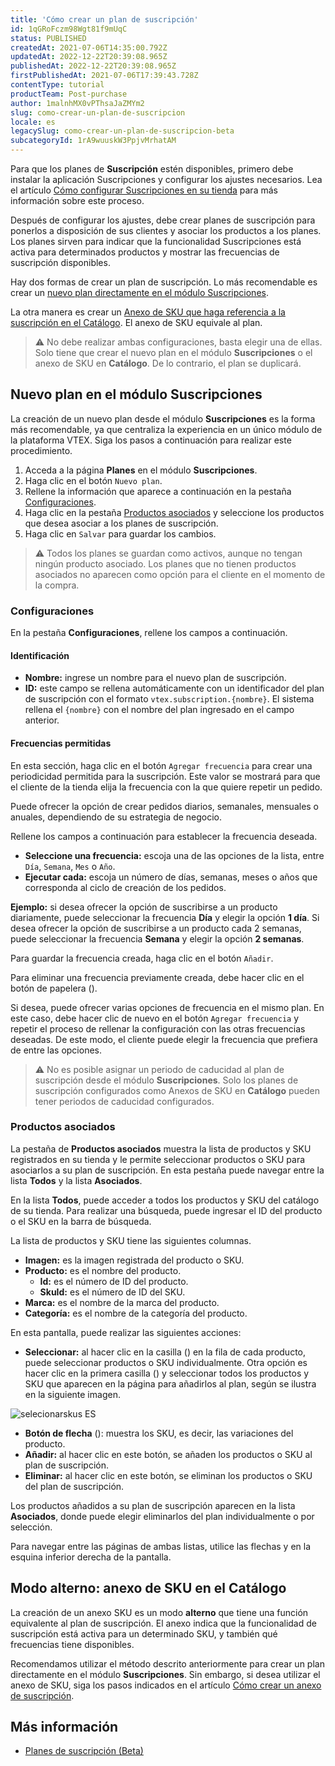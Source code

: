 ```yaml
---
title: 'Cómo crear un plan de suscripción'
id: 1qGRoFczm98Wgt81f9mUqC
status: PUBLISHED
createdAt: 2021-07-06T14:35:00.792Z
updatedAt: 2022-12-22T20:39:08.965Z
publishedAt: 2022-12-22T20:39:08.965Z
firstPublishedAt: 2021-07-06T17:39:43.728Z
contentType: tutorial
productTeam: Post-purchase
author: 1malnhMX0vPThsaJaZMYm2
slug: como-crear-un-plan-de-suscripcion
locale: es
legacySlug: como-crear-un-plan-de-suscripcion-beta
subcategoryId: 1rA9wuuskW3PpjvMrhatAM
---
```


Para que los planes de **Suscripción** estén disponibles, primero debe instalar la aplicación Suscripciones y configurar los ajustes necesarios. Lea el artículo [Cómo configurar Suscripciones en su tienda](https://help.vtex.com/es/tutorial/como-configurar-assinaturas--1FA9dfE7vJqxBna9Nft5Sj) para más información sobre este proceso.

Después de configurar los ajustes, debe crear planes de suscripción para ponerlos a disposición de sus clientes y asociar los productos a los planes. Los planes sirven para indicar que la funcionalidad Suscripciones está activa para determinados productos y mostrar las frecuencias de suscripción disponibles.

Hay dos formas de crear un plan de suscripción. Lo más recomendable es crear un [nuevo plan directamente en el módulo Suscripciones](#nuevo-plan-en-el-modulo-de-suscripciones).

La otra manera es crear un [Anexo de SKU que haga referencia a la suscripción en el Catálogo](#anexo-de-sku-en-el-catalogo). El anexo de SKU equivale al plan.

>⚠️ No debe realizar ambas configuraciones, basta elegir una de ellas. Solo tiene que crear el nuevo plan en el módulo **Suscripciones** o el anexo de SKU en **Catálogo**. De lo contrario, el plan se duplicará.

## Nuevo plan en el módulo Suscripciones

La creación de un nuevo plan desde el módulo **Suscripciones** es la forma más recomendable, ya que centraliza la experiencia en un único módulo de la plataforma VTEX. Siga los pasos a continuación para realizar este procedimiento.

1. Acceda a la página **Planes** en el módulo **Suscripciones**.
2. Haga clic en el botón `Nuevo plan`.
3. Rellene la información que aparece a continuación en la pestaña [Configuraciones](#configuraciones).
4. Haga clic en la pestaña [Productos asociados](#productos-asociados) y seleccione los productos que desea asociar a los planes de suscripción.
5. Haga clic en `Salvar` para guardar los cambios.

>⚠️ Todos los planes se guardan como activos, aunque no tengan ningún producto asociado. Los planes que no tienen productos asociados no aparecen como opción para el cliente en el momento de la compra.

### Configuraciones

En la pestaña **Configuraciones**, rellene los campos a continuación.

#### Identificación

* **Nombre:** ingrese un nombre para el nuevo plan de suscripción.
* **ID:** este campo se rellena automáticamente con un identificador del plan de suscripción con el formato `vtex.subscription.{nombre}`. El sistema rellena el `{nombre}` con el nombre del plan ingresado en el campo anterior.

#### Frecuencias permitidas

En esta sección, haga clic en el botón `Agregar frecuencia` para crear una periodicidad permitida para la suscripción. Este valor se mostrará para que el cliente de la tienda elija la frecuencia con la que quiere repetir un pedido.

Puede ofrecer la opción de crear pedidos diarios, semanales, mensuales o anuales, dependiendo de su estrategia de negocio.

Rellene los campos a continuación para establecer la frecuencia deseada.

* **Seleccione una frecuencia:** escoja una de las opciones de la lista, entre `Día`, `Semana`, `Mes` o `Año`.
* **Ejecutar cada:** escoja un número de días, semanas, meses o años que corresponda al ciclo de creación de los pedidos.

**Ejemplo:** si desea ofrecer la opción de suscribirse a un producto diariamente, puede seleccionar la frecuencia **Día** y elegir la opción **1 día**. Si desea ofrecer la opción de suscribirse a un producto cada 2 semanas, puede seleccionar la frecuencia **Semana** y elegir la opción **2 semanas**.

Para guardar la frecuencia creada, haga clic en el botón `Añadir`.

Para eliminar una frecuencia previamente creada, debe hacer clic en el botón de papelera (<i class="far fa-trash-alt"></i>).

Si desea, puede ofrecer varias opciones de frecuencia en el mismo plan. En este caso, debe hacer clic de nuevo en el botón `Agregar frecuencia` y repetir el proceso de rellenar  la configuración con las otras frecuencias deseadas. De este modo, el cliente puede elegir la frecuencia que prefiera de entre las opciones.

>⚠️ No es posible asignar un periodo de caducidad al plan de suscripción desde el módulo **Suscripciones**. Solo los planes de suscripción configurados como Anexos de SKU en **Catálogo** pueden tener periodos de caducidad configurados.

### Productos asociados

La pestaña de **Productos asociados** muestra la lista de productos y SKU registrados en su tienda y le permite seleccionar productos o SKU para asociarlos a su plan de suscripción. En esta pestaña puede navegar entre la lista **Todos** y la lista **Asociados**.

En la lista **Todos**, puede acceder a todos los productos y SKU del catálogo de su tienda. Para realizar una búsqueda, puede ingresar el ID del producto o el SKU en la barra de búsqueda.

La lista de productos y SKU tiene las siguientes columnas.

* **Imagen:** es la imagen registrada del producto o SKU.
* **Producto:** es el nombre del producto.
    * **Id:** es el número de ID del producto.
    * **SkuId:** es el número de ID del SKU.
* **Marca:** es el nombre de la marca del producto.
* **Categoría:** es el nombre de la categoría del producto.

En esta pantalla, puede realizar las siguientes acciones:

* **Seleccionar:** al hacer clic en la casilla (<i class="far fa-square"></i>) en la fila de cada producto, puede seleccionar productos o SKU individualmente. Otra opción es hacer clic en la primera casilla (<i class="far fa-square"></i>) y seleccionar todos los productos y SKU que aparecen en la página para añadirlos al plan, según se ilustra en la siguiente imagen.

![selecionarskus ES](//images.ctfassets.net/alneenqid6w5/3nBgV1SCLFqG92L1rOBXOX/9786f043859be876f63855568e6d00d3/selecionarskus_ES.gif)

* __Botón de flecha__ (<i class="fas fa-chevron-down"></i>): muestra los SKU, es decir, las variaciones del producto.
* **Añadir:** al hacer clic en este botón, se añaden los productos o SKU al plan de suscripción.
* **Eliminar:** al hacer clic en este botón, se eliminan los productos o SKU del plan de suscripción.

Los productos añadidos a su plan de suscripción aparecen en la lista **Asociados**, donde puede elegir eliminarlos del plan individualmente o por selección.

Para navegar entre las páginas de ambas listas, utilice las flechas <i class="fas fa-chevron-left"></i> y <i class="fas fa-chevron-right"></i> en la esquina inferior derecha de la pantalla.

## Modo alterno: anexo de SKU en el Catálogo

La creación de un anexo SKU es un modo **alterno** que tiene una función equivalente al plan de suscripción. El anexo indica que la funcionalidad de suscripción está activa para un determinado SKU, y también qué frecuencias tiene disponibles.

Recomendamos utilizar el método descrito anteriormente para crear un plan directamente en el módulo **Suscripciones**. Sin embargo, si desea utilizar el anexo de SKU, siga los pasos indicados en el artículo [Cómo crear un anexo de suscripción](https://help.vtex.com/es/tutorial/como-crear-un-anexo-de-suscripcion--2bUuKyPflA8cOGLv8OvaKK).

## Más información

* [Planes de suscripción (Beta)](https://help.vtex.com/es/tutorial/planos-de-assinatura-beta--5kczKRqHEsrs1tYtRcY8wR)
